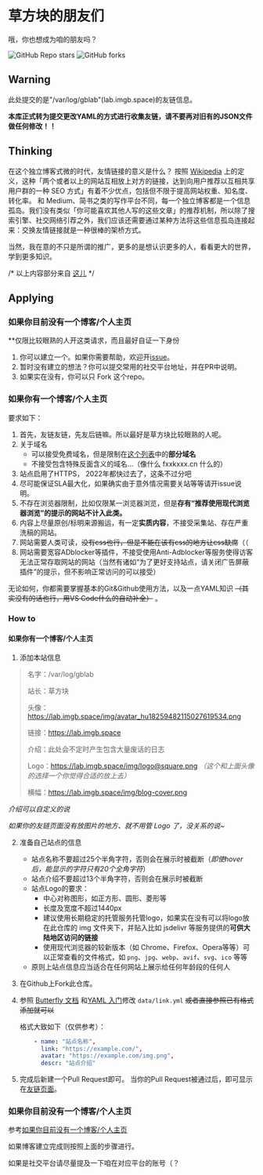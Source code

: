 # 草方块的朋友们
哦，你也想成为咱的朋友吗？

![GitHub Repo stars](https://img.shields.io/github/stars/Grassblock1/Friend-of-mine?style=for-the-badge)
![GitHub forks](https://img.shields.io/github/forks/GrassBlock1/friend-of-mine?color=green&style=for-the-badge)

## Warning
此处提交的是"/var/log/gblab"(lab.imgb.space)的友链信息。

**本库正式转为提交更改YAML的方式进行收集友链，请不要再对旧有的JSON文件做任何修改！！**
## Thinking
在这个独立博客式微的时代，友情链接的意义是什么？
按照 [Wikipedia](https://zh.wikipedia.org/wiki/%E5%8F%8B%E6%83%85%E9%93%BE%E6%8E%A5) 上的定义，这种「两个或者以上的网站互相放上对方的链接，达到向用户推荐以互相共享用户群的一种 SEO 方式」有着不少优点，包括但不限于提高网站权重、知名度、转化率。
和 Medium、简书之类的写作平台不同，每一个独立博客都是一个信息孤岛。我们没有类似「你可能喜欢其他人写的这些文章」的推荐机制，所以除了搜索引擎、社交网络引荐之外，我们应该还需要通过某种方法将这些信息孤岛连接起来：交换友情链接就是一种很棒的架桥方式。

当然，我在意的不只是所谓的推广，更多的是想认识更多的人，看看更大的世界，学到更多知识。


/* 以上内容部分来自 [这儿](https://printempw.github.io/friends/) */

## Applying
### 如果你目前没有一个博客/个人主页
**仅限比较眼熟的人开这类请求，而且最好自证一下身份
1. 你可以建立一个。如果你需要帮助，欢迎开[issue](https://github.com/GrassBlock1/Friend-of-mine/issues)。
2. 暂时没有建立的想法？你可以提交常用的社交平台地址，并在PR中说明。
3. 如果实在没有，你可以只 Fork 这个repo。

### 如果你有一个博客/个人主页
要求如下：
1. 首先，友链友链，先友后链嘛。所以最好是草方块比较眼熟的人呢。
2. 关于域名
    - 可以接受免费域名，但是限制在[这个列表](https://github.com/GrassBlock1/Friend-of-mine/blob/master/url-whitelist.txt)中的**部分域名**
    - 不接受包含特殊反面含义的域名...（像什么 fxxkxxx.cn 什么的）
3. 站点启用了HTTPS， 2022年都快过去了，这条不过分吧
4. 尽可能保证SLA最大化，如果确实由于意外情况需要关站等等请开issue说明。
5. 不存在浏览器限制，比如仅限某一浏览器浏览，但是**存有“推荐使用现代浏览器浏览”的提示的网站不计入此类。**
6. 内容上尽量原创/标明来源搬运，有一定**实质内容**，不接受采集站、存在严重洗稿的网站。
7. 网站需要人类可读，~~没有css也行，但是不能在该有css的地方让css缺席~~（（
8. 网站需要宽容ADblocker等插件，不接受使用Anti-Adblocker等服务使得访客无法正常存取网站的网站（当然有诸如“为了更好支持站点，请关闭广告屏蔽插件”的提示，但不影响正常访问的可以接受）

无论如何，你都需要掌握基本的Git&Github使用方法，以及一点YAML知识 ~~（其实没有的话也行，用VS Code什么的自动补全）~~ 。

### How to
#### 如果你有一个博客/个人主页
1. 添加本站信息

>    名字：/var/log/gblab
>
>    站长：草方块
>
>    头像： https://lab.imgb.space/img/avatar_hu18259482115027619534.png
>
>    链接：https://lab.imgb.space
>
>    介绍：此处会不定时产生包含大量废话的日志
>
>    Logo：https://lab.imgb.space/img/logo@square.png *（这个和上面头像的选择一个你觉得合适的放上去）*
>
>    横幅：https://lab.imgb.space/img/blog-cover.png

*介绍可以自定义的说*

*如果你的友链页面没有放图片的地方、就不用管 Logo 了，没关系的说~*

2. 准备自己站点的信息
    - 站点名称不要超过25个半角字符，否则会在展示时被截断（*即使hover后，能显示的字符只有20个全角字符*）
    - 站点介绍不要超过13个半角字符，否则会在展示时被截断
    - 站点Logo的要求：
        - 中心对称图形，如正方形、圆形、菱形等
        - 长度及宽度不超过1440px
        - 建议使用长期稳定的托管服务托管logo，如果实在没有可以将logo放在此仓库的 img 文件夹下，并贴入比如 jsdelivr 等服务提供的**可供大陆地区访问的链接**
        - 使用现代浏览器的较新版本（如 Chrome、Firefox、Opera等等）可以正常查看的文件格式，如 `png`、`jpg`、`webp`、`avif`、`svg`、`ico` 等等
    - 原则上站点信息应当适合在任何网站上展示给任何年龄段的任何人
3. 在Github上Fork此仓库。
4. 参照 [Butterfly 文档](https://butterfly.js.org/posts/dc584b87/#%E5%8F%8B%E6%83%85%E9%8F%88%E6%8E%A5%E6%B7%BB%E5%8A%A0) 和[YAML 入门](https://www.runoob.com/w3cnote/yaml-intro.html)修改 `data/link.yml` ~~或者直接参照已有格式添加就可以~~

    格式大致如下（仅供参考）：
    ```yaml
        - name: "站点名称",
          link: "https://example.com/",
          avatar: "https://example.com/img.png",
          descr: "站点介绍"  
    ```
5. 完成后新建一个Pull Request即可。
当你的Pull Request被通过后，即可显示在[友链页面](https://lab.imgb.space/friends)。

### 如果你目前没有一个博客/个人主页
参考[如果你目前没有一个博客/个人主页](#如果你目前没有一个博客个人主页)

如果博客建立完成则按照上面的步骤进行。

如果是社交平台请尽量提及一下咱在对应平台的账号（？
